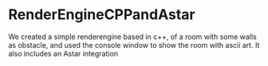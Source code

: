 # RenderEngineCPPandAstar
We created a simple renderengine based in c++, of a room with some walls as obstacle, and used the console window to show the room with ascii art. It also includes an Astar integration
